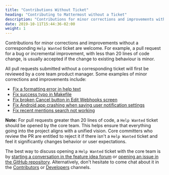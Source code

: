 ```yaml
---
title: "Contributions Without Ticket"
heading: "Contributing to Mattermost without a Ticket"
description: "Contributions for minor corrections and improvements without a corresponding Help Wanted ticket are welcome."
date: 2019-10-11T15:44:36-02:00
weight: 1
---
```


Contributions for minor corrections and improvements without a corresponding `Help Wanted` ticket are welcome. For example, a pull request for a bug or incremental improvement, with less than 20 lines of code change, is usually accepted if the change to existing behaviour is minor.

All pull requests submitted without a corresponding ticket will first be reviewed by a core team product manager. Some examples of minor corrections and improvements include:

- [Fix a formatting error in help text](https://github.com/mattermost/mattermost-server/pull/5640)
- [Fix success typo in Makefile](https://github.com/mattermost/mattermost-server/pull/5809)
- [Fix broken Cancel button in Edit Webhooks screen](https://github.com/mattermost/mattermost-server/pull/5612)
- [Fix Android app crashing when saving user notification settings](https://github.com/mattermost/mattermost-mobile/pull/364)
- [Fix recent mentions search not working](https://github.com/mattermost/mattermost-server/pull/5878)

**Note:** For pull requests greater than 20 lines of code, a `Help Wanted` ticket should be opened by the core team. This helps ensure that everything going into the project aligns with a unified vision. Core committers who review the PR are entitled to reject it if there isn't a `Help Wanted` ticket and feel it significantly changes behavior or user expectations.

The best way to discuss opening a `Help Wanted` ticket with the core team is by [starting a conversation in the feature idea forum](https://handbook.mattermost.com/contributors/contributors/ways-to-contribute/) or [opening an issue in the GitHub repository](https://github.com/mattermost/mattermost-server/issues/new). Alternatively, don't hesitate to come chat about it in the [Contributors](https://community.mattermost.com/core/channels/tickets) or [Developers](https://community.mattermost.com/core/channels/developers) channels.
